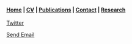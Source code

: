 ####  [Home](README.md)   |   [CV](CV.md)   |   [Publications](publications.md)   |   [Contact](contact.md)  |  [Research](research.md)





[Twitter](https://twitter.com/seandillon48)



<a href = "mailto: sean.dillon@my.utsa.edu">Send Email</a>

